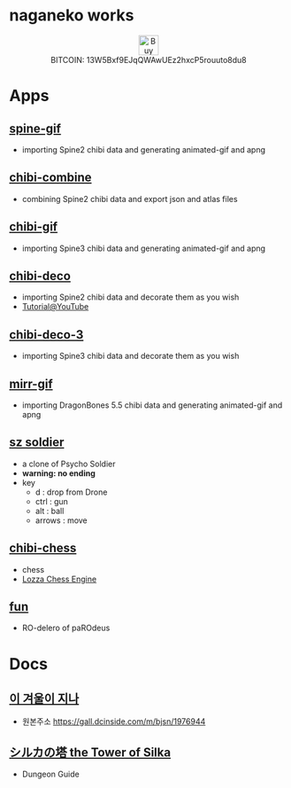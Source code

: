 # naganeko works

  <div style="text-align: center;">
    <a href='https://ko-fi.com/O4O71EJ86' target='_blank'><img height='36' style='border:0px;height:36px;' src='https://cdn.ko-fi.com/cdn/kofi1.png?v=3' border='0' alt='Buy Me a Coffee at ko-fi.com' /></a>
    <br/>
    BITCOIN: 13W5Bxf9EJqQWAwUEz2hxcP5rouuto8du8
  </div>


# Apps

## [spine-gif](https://naganeko.pages.dev/spine-gif)

- importing Spine2 chibi data and generating animated-gif and apng

## [chibi-combine](https://naganeko.pages.dev/chibi-combine/)

- combining Spine2 chibi data and export json and atlas files

## [chibi-gif](https://naganeko.pages.dev/chibi-gif)

- importing Spine3 chibi data and generating animated-gif and apng

## [chibi-deco](https://naganeko.pages.dev/chibi-deco)

- importing Spine2 chibi data and decorate them as you wish 
- [Tutorial@YouTube](https://youtu.be/Sc_bZ5j4NYI)

## [chibi-deco-3](https://naganeko.pages.dev/chibi-deco-3)

- importing Spine3 chibi data and decorate them as you wish 

## [mirr-gif](https://naganeko.pages.dev/mirr-gif)

- importing DragonBones 5.5 chibi data and generating animated-gif and apng

## [sz soldier](https://naganeko.github.io/sz_soldier/)

- a clone of Psycho Soldier
- **warning: no ending**
- key 
  * d : drop from Drone
  * ctrl : gun
  * alt : ball
  * arrows : move


## [chibi-chess](https://naganeko.github.io/gfl-chess/)

- chess
- [Lozza Chess Engine](https://github.com/op12no2/lozza)

## [fun](https://naganeko.pages.dev/fun/)

- RO-delero of paROdeus


# Docs
## [이 겨울이 지나](https://naganeko.github.io/winter-of-dolls/)

- 원본주소 https://gall.dcinside.com/m/bjsn/1976944 

## [シルカの塔 the Tower of Silka](https://naganeko.github.io/tower-of-silka/)

- Dungeon Guide
